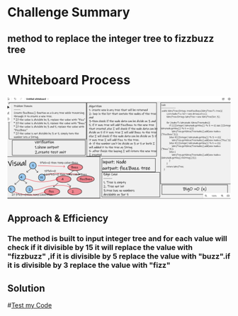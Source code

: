 # Challenge Summary
 ## method to replace the integer tree to fizzbuzz tree

#  Whiteboard Process
![tree-fizz-buzz](./fizzbuzz.png)

## Approach & Efficiency
### The method is built to input integer tree and for each value will check if it divisible by 15 it will replace the value with "fizzbuzz" ,if it is divisible by 5 replace the value with "buzz".if it is divisible by 3 replace the value with "fizz"

## Solution
#[Test my Code ](https://github.com/hashem98/data-structures-and-algorithms/blob/main/Java/tree-fizz-buzz/app/src/test)